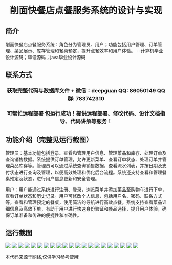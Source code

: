 <p><h1 align="center">削面快餐店点餐服务系统的设计与实现</h1></p>

## 简介
削面快餐店点餐服务系统：角色分为管理员、用户；功能包括用户管理、订单管理、菜品展示、库存管理和餐桌预定，提升点餐效率和用户体验。    --计算机毕业设计源码；毕设源码；java毕业设计源码


## 联系方式
<p><h3 align="center">获取完整代码与数据库文件 + 微信：deepguan QQ: 86050149 QQ群: 783742310</h3></p>
<p><h3 align="center">可帮忙远程部署 包运行成功！提供远程部署、修改代码、设计文档指导、代码讲解等服务！</h3></p>

## 功能介绍（完整见运行截图）
管理员：基本功能包括登录、查看和管理用户信息、管理菜品和库存、处理订单及查询销售数据。系统提供订单管理，允许更新菜单、查看订单状态、处理订单并管理菜品库存等。管理员可以通过系统查询销售数据，查看流水列表，并按日期及支付状态进行查询及管理，以便高效处理和优化后台流程。系统还支持查看和管理餐桌预定及状态，进行用户信息更新和安全管理。

用户：用户能通过系统进行注册、登录，浏览菜单并添加菜品至购物车进行下单，查看订单状态和历史记录。用户可修改个人信息，包括用户名、密码、联系方式等，查看和管理预定的餐桌，使用简洁的导航进行高效点餐。系统支持查看菜品详细信息及高效下单，有助于用户进行快速身份验证和餐品选择，提升用户体验，确保订单准备和传递的便捷性和准确性。


## 运行截图
![](https://bs-1329754181.cos.ap-shanghai.myqcloud.com/ssm/NoodleFastFoodOrderingSystem/img/001.jpg)
![](https://bs-1329754181.cos.ap-shanghai.myqcloud.com/ssm/NoodleFastFoodOrderingSystem/img/002.jpg)
![](https://bs-1329754181.cos.ap-shanghai.myqcloud.com/ssm/NoodleFastFoodOrderingSystem/img/003.jpg)
![](https://bs-1329754181.cos.ap-shanghai.myqcloud.com/ssm/NoodleFastFoodOrderingSystem/img/004.jpg)
![](https://bs-1329754181.cos.ap-shanghai.myqcloud.com/ssm/NoodleFastFoodOrderingSystem/img/005.jpg)
![](https://bs-1329754181.cos.ap-shanghai.myqcloud.com/ssm/NoodleFastFoodOrderingSystem/img/006.jpg)
![](https://bs-1329754181.cos.ap-shanghai.myqcloud.com/ssm/NoodleFastFoodOrderingSystem/img/007.jpg)
![](https://bs-1329754181.cos.ap-shanghai.myqcloud.com/ssm/NoodleFastFoodOrderingSystem/img/008.jpg)
![](https://bs-1329754181.cos.ap-shanghai.myqcloud.com/ssm/NoodleFastFoodOrderingSystem/img/009.jpg)
![](https://bs-1329754181.cos.ap-shanghai.myqcloud.com/ssm/NoodleFastFoodOrderingSystem/img/010.jpg)
![](https://bs-1329754181.cos.ap-shanghai.myqcloud.com/ssm/NoodleFastFoodOrderingSystem/img/011.jpg)
![](https://bs-1329754181.cos.ap-shanghai.myqcloud.com/ssm/NoodleFastFoodOrderingSystem/img/012.jpg)
![](https://bs-1329754181.cos.ap-shanghai.myqcloud.com/ssm/NoodleFastFoodOrderingSystem/img/013.jpg)
![](https://bs-1329754181.cos.ap-shanghai.myqcloud.com/ssm/NoodleFastFoodOrderingSystem/img/014.jpg)
![](https://bs-1329754181.cos.ap-shanghai.myqcloud.com/ssm/NoodleFastFoodOrderingSystem/img/015.jpg)
![](https://bs-1329754181.cos.ap-shanghai.myqcloud.com/ssm/NoodleFastFoodOrderingSystem/img/016.jpg)
![](https://bs-1329754181.cos.ap-shanghai.myqcloud.com/ssm/NoodleFastFoodOrderingSystem/img/017.jpg)
![](https://bs-1329754181.cos.ap-shanghai.myqcloud.com/ssm/NoodleFastFoodOrderingSystem/img/018.jpg)
![](https://bs-1329754181.cos.ap-shanghai.myqcloud.com/ssm/NoodleFastFoodOrderingSystem/img/019.jpg)
![](https://bs-1329754181.cos.ap-shanghai.myqcloud.com/ssm/NoodleFastFoodOrderingSystem/img/020.jpg)
![](https://bs-1329754181.cos.ap-shanghai.myqcloud.com/ssm/NoodleFastFoodOrderingSystem/img/021.jpg)

<p>本代码来源于网络,仅供学习参考使用!</p>
